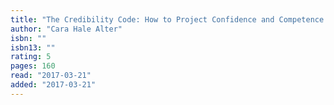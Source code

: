 ```yaml
---
title: "The Credibility Code: How to Project Confidence and Competence When It Matters Most"
author: "Cara Hale Alter"
isbn: ""
isbn13: ""
rating: 5
pages: 160
read: "2017-03-21"
added: "2017-03-21"
---
```


